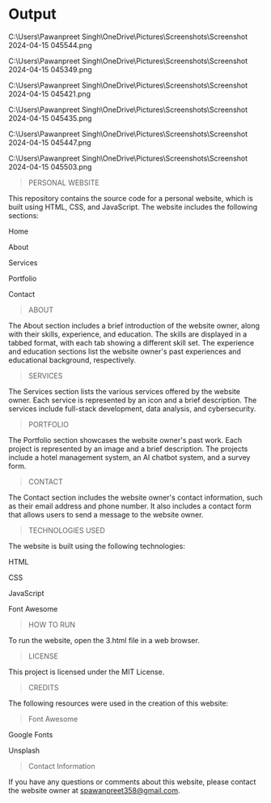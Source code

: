 # Output
C:\Users\Pawanpreet Singh\OneDrive\Pictures\Screenshots\Screenshot 2024-04-15 045544.png


C:\Users\Pawanpreet Singh\OneDrive\Pictures\Screenshots\Screenshot 2024-04-15 045349.png

C:\Users\Pawanpreet Singh\OneDrive\Pictures\Screenshots\Screenshot 2024-04-15 045421.png


C:\Users\Pawanpreet Singh\OneDrive\Pictures\Screenshots\Screenshot 2024-04-15 045435.png


C:\Users\Pawanpreet Singh\OneDrive\Pictures\Screenshots\Screenshot 2024-04-15 045447.png


C:\Users\Pawanpreet Singh\OneDrive\Pictures\Screenshots\Screenshot 2024-04-15 045503.png


> PERSONAL WEBSITE 

This repository contains the source code for a personal website, which is built using HTML, CSS, and JavaScript. The website includes the following sections:

Home

About

Services

Portfolio

Contact



> ABOUT

The About section includes a brief introduction of the website owner, along with their skills, experience, and education. The skills are displayed in a tabbed format, with each tab showing a different skill set. The experience and education sections list the website owner's past experiences and educational background, respectively.


> SERVICES

The Services section lists the various services offered by the website owner. Each service is represented by an icon and a brief description. The services include full-stack development, data analysis, and cybersecurity.


> PORTFOLIO

The Portfolio section showcases the website owner's past work. Each project is represented by an image and a brief description. The projects include a hotel management system, an AI chatbot system, and a survey form.


> CONTACT

The Contact section includes the website owner's contact information, such as their email address and phone number. It also includes a contact form that allows users to send a message to the website owner.


> TECHNOLOGIES USED

The website is built using the following technologies:

HTML

CSS

JavaScript

Font Awesome


> HOW TO RUN

To run the website, open the 3.html file in a web browser.



> LICENSE

This project is licensed under the MIT License.



> CREDITS

The following resources were used in the creation of this website:



> Font Awesome

Google Fonts

Unsplash


> Contact Information

If you have any questions or comments about this website, please contact the website owner at spawanpreet358@gmail.com.



